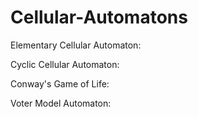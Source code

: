 # Cellular-Automatons
Elementary Cellular Automaton:




Cyclic Cellular Automaton:


Conway's Game of Life:


Voter Model Automaton:
